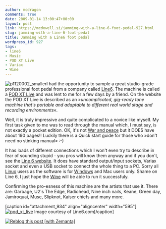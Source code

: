 ```yaml
---
author: mcdragon
comments: true
date: 2009-01-14 13:00:47+00:00
layout: post
link: https://mcdowell.si/jamming-with-a-line-6-foot-pedal-927.html
slug: jamming-with-a-line-6-foot-pedal
title: Jamming with a Line6 foot pedal
wordpress_id: 927
tags:
- line6
- Music
- POD XT Live
- Variax
- Wine
---
```


![p1120002_smaller](https://img.mcdowell.si/2009/01/p1120002_smaller1-1-300x225.jpg)I had the opportunity to sample a great studio-grade professional foot pedal from a company called [Line6](http://line6.com/). The machine is called a [POD XT Live](http://line6.com/podxtlive/) and was lent to me for a few days by a friend. On the website the POD XT Live is described as an »_uncomplicated, gig-ready tone machine that's portable and adaptable to different real world stage and recording environments_«.

Well, it is truly impressive and quite complicated to a novice like myself. My first task given to me was to read through the manual which, I must say, is not exactly a pocket edition. OK, it's not [War and peace](http://en.wikipedia.org/wiki/War_and_Peace) but it DOES have about 190 pages!! Luckily there is a Quick start guide for those who »don't need no stinking manual« :-)

It has loads of different connections which I won't even try to describe in fear of sounding stupid - you pros will know them anyway and if you don't, see the [Line 6 website](http://line6.com/podxtlive/). It does have standard output/input sockets, Variax socket and even a USB socket to connect the whole thing to a PC. Sorry all [Linux](http://en.wikipedia.org/wiki/Linux) users as the software is for [Windows](http://en.wikipedia.org/wiki/Microsoft_Windows) and Mac users only. Shame on Line 6, I just hope the [Wine](http://www.winehq.org/) will be able to run it successfuly.

Confirming the pro-esness of this machine are the artists that use it. There are: Garbage, U2's The Edge, Radiohead, Nine inch nails, Keane, Green day, Jamiroquai, Muse, Slipknot, Kaiser chiefs and many more.

[caption id="attachment_934" align="aligncenter" width="595"][![pod_xt_live](https://img.mcdowell.si/2009/01/pod_xt_live1-1.jpg)](http://line6.com/podxtlive/photogallery.html) Image courtesy of Line6.com[/caption]



[![Reblog this post [with Zemanta]](http://img.zemanta.com/reblog_e.png?x-id=725e34a7-ce46-40b3-93a3-a3e315eff45f)](http://reblog.zemanta.com/zemified/725e34a7-ce46-40b3-93a3-a3e315eff45f/)
